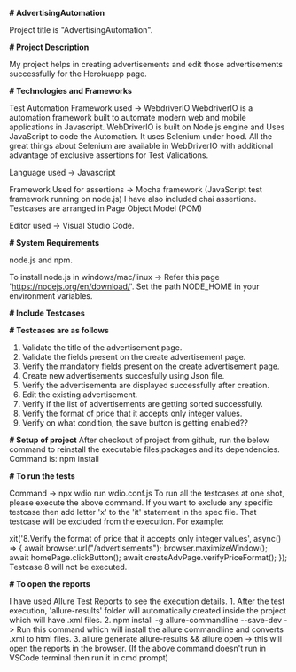  **# AdvertisingAutomation**

Project title is "AdvertisingAutomation".

 **# Project Description**

My project helps in creating advertisements and edit those advertisements successfully for the Herokuapp page. 

 **# Technologies and Frameworks**

 Test Automation Framework used -> WebdriverIO
 WebdriverIO is a automation framework built to automate modern web and mobile applications in Javascript. 
 WebDriverIO is built on Node.js engine and Uses JavaScript to code the Automation.
 It uses Selenium under hood. All the great things about Selenium are available in WebDriverIO with additional advantage of exclusive assertions for Test Validations.

 Language used -> Javascript

 Framework Used for assertions -> Mocha framework (JavaScript test framework running on node.js)
 I have also included chai assertions. Testcases are arranged in Page Object Model (POM)

 Editor used -> Visual Studio Code.

 **# System Requirements**
 
   node.js and npm.

 To install node.js in windows/mac/linux -> Refer this page 'https://nodejs.org/en/download/'.
 Set the path NODE_HOME in your environment variables.

 **# Include Testcases**

 **# Testcases are as follows**
  1. Validate the title of the advertisement page.
  2. Validate the fields present on the create advertisement page.
  3. Verify the mandatory fields present on the create advertisement page.
  4. Create new advertisements succesfully using Json file.
  5. Verify the advertisementa are displayed successfully after creation.
  6. Edit the existing advertisement.
  7. Verify if the list of advertisements are getting sorted successfully.
  8. Verify the format of price that it accepts only integer values.
  9. Verify on what condition, the save button is getting enabled??

 **# Setup of project**
  After checkout of project from github, run the below command to reinstall the executable files,packages and its dependencies. 
  Command is: npm install

 **# To run the tests**
 
  Command -> npx wdio run wdio.conf.js 
  To run all the testcases at one shot, please execute the above command.
  If you want to exclude any specific testcase then add letter 'x' to the 'it' statement in the spec file. That testcase will be excluded from the execution. For example:

  xit('8.Verify the format of price that it accepts only integer values', async() => {
    await browser.url("/advertisements");
    browser.maximizeWindow();
    await homePage.clickButton();
    await createAdvPage.verifyPriceFormat();
  });
  Testcase 8 will not be executed.

 **# To open the reports**
 
   I have used Allure Test Reports to see the execution details.
         1. After the test execution, 'allure-results' folder will automatically created inside the project which will have .xml files.
         2. npm install -g allure-commandline --save-dev -> Run this command which will install the allure commandline and converts .xml to html files.
         3. allure generate allure-results && allure open -> this will open the reports in the browser.
   (If the above command doesn't run in VSCode terminal then run it in cmd prompt)



 

